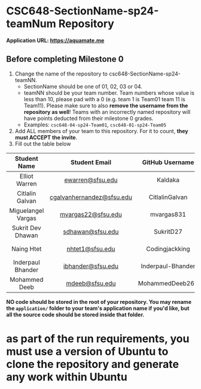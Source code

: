 # CSC648-SectionName-sp24-teamNum Repository

**Application URL: <https://aquamate.me>**

## Before completing Milestone 0

1. Change the name of the repository to csc648-SectionName-sp24-teamNN.
   - SectionName should be one of 01, 02, 03 or 04.
   - teamNN should be your team number. Team numbers whose value is less than
     10, please pad with a 0 (e.g. team 1 is Team01 team 11 is Team11). Please
     make sure to also **remove the username from the repository as well**!
     Teams with an incorrectly named repository will have points deducted from
     their milestone 0 grades.
   - Examples: `csc648-04-sp24-Team01`, `csc648-01-sp24-Team05`
2. Add ALL members of your team to this repository. For it to count, **they must
   ACCEPT the invite**.
3. Fill out the table below

|    Student Name    |       Student Email       | GitHub Username | Student's role   |
|:------------------:| :-----------------------: | :-------------: | :--------------: |
| Elliot Warren      | ewarren@sfsu.edu          | Kaldaka         |  Team Leader     |
| Citlalin Galvan    | cgalvanhernandez@sfsu.edu | CitlalinGalvan  |  Team Member     |
| Miguelangel Vargas | mvargas22@sfsu.edu        | mvargas831      |  Team Member     |
| Sukrit Dev Dhawan  | sdhawan@sfsu.edu          | SukritD27       |  Back-end Lead   |
| Naing Htet         | nhtet1@sfsu.edu            | Codingjackking  |  Front-end Lead  |
| Inderpaul Bhander  | ibhander@sfsu.edu         |Inderpaul-Bhander|  Scrum Master    |
| Mohammed Deeb      | mdeeb@sfsu.edu            | MohammedDeeb261 |  Git Master      |

**NO code should be stored in the root of your repository. You may rename the
`application/` folder to your team's application name if you'd like, but all the
source code should be stored inside that folder.**

# as part of the run requirements, you must use a version of Ubuntu to clone the repository and generate any work within Ubuntu
